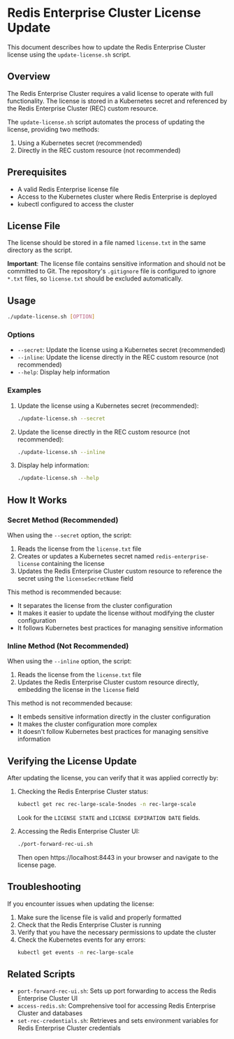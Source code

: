 # Redis Enterprise Cluster License Update

This document describes how to update the Redis Enterprise Cluster license using the `update-license.sh` script.

## Overview

The Redis Enterprise Cluster requires a valid license to operate with full functionality. The license is stored in a Kubernetes secret and referenced by the Redis Enterprise Cluster (REC) custom resource.

The `update-license.sh` script automates the process of updating the license, providing two methods:
1. Using a Kubernetes secret (recommended)
2. Directly in the REC custom resource (not recommended)

## Prerequisites

- A valid Redis Enterprise license file
- Access to the Kubernetes cluster where Redis Enterprise is deployed
- kubectl configured to access the cluster

## License File

The license should be stored in a file named `license.txt` in the same directory as the script. 

**Important**: The license file contains sensitive information and should not be committed to Git. The repository's `.gitignore` file is configured to ignore `*.txt` files, so `license.txt` should be excluded automatically.

## Usage

```bash
./update-license.sh [OPTION]
```

### Options

- `--secret`: Update the license using a Kubernetes secret (recommended)
- `--inline`: Update the license directly in the REC custom resource (not recommended)
- `--help`: Display help information

### Examples

1. Update the license using a Kubernetes secret (recommended):
   ```bash
   ./update-license.sh --secret
   ```

2. Update the license directly in the REC custom resource (not recommended):
   ```bash
   ./update-license.sh --inline
   ```

3. Display help information:
   ```bash
   ./update-license.sh --help
   ```

## How It Works

### Secret Method (Recommended)

When using the `--secret` option, the script:

1. Reads the license from the `license.txt` file
2. Creates or updates a Kubernetes secret named `redis-enterprise-license` containing the license
3. Updates the Redis Enterprise Cluster custom resource to reference the secret using the `licenseSecretName` field

This method is recommended because:
- It separates the license from the cluster configuration
- It makes it easier to update the license without modifying the cluster configuration
- It follows Kubernetes best practices for managing sensitive information

### Inline Method (Not Recommended)

When using the `--inline` option, the script:

1. Reads the license from the `license.txt` file
2. Updates the Redis Enterprise Cluster custom resource directly, embedding the license in the `license` field

This method is not recommended because:
- It embeds sensitive information directly in the cluster configuration
- It makes the cluster configuration more complex
- It doesn't follow Kubernetes best practices for managing sensitive information

## Verifying the License Update

After updating the license, you can verify that it was applied correctly by:

1. Checking the Redis Enterprise Cluster status:
   ```bash
   kubectl get rec rec-large-scale-5nodes -n rec-large-scale
   ```
   Look for the `LICENSE STATE` and `LICENSE EXPIRATION DATE` fields.

2. Accessing the Redis Enterprise Cluster UI:
   ```bash
   ./port-forward-rec-ui.sh
   ```
   Then open https://localhost:8443 in your browser and navigate to the license page.

## Troubleshooting

If you encounter issues when updating the license:

1. Make sure the license file is valid and properly formatted
2. Check that the Redis Enterprise Cluster is running
3. Verify that you have the necessary permissions to update the cluster
4. Check the Kubernetes events for any errors:
   ```bash
   kubectl get events -n rec-large-scale
   ```

## Related Scripts

- `port-forward-rec-ui.sh`: Sets up port forwarding to access the Redis Enterprise Cluster UI
- `access-redis.sh`: Comprehensive tool for accessing Redis Enterprise Cluster and databases
- `set-rec-credentials.sh`: Retrieves and sets environment variables for Redis Enterprise Cluster credentials
